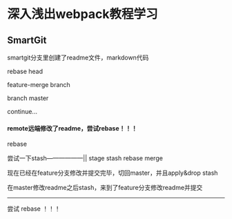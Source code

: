 # 深入浅出webpack教程学习

## SmartGit

smartgit分支里创建了readme文件，markdown代码

rebase head

feature-merge branch

branch master

continue...

#### remote远端修改了readme，尝试rebase！！！

rebase

尝试一下stash——————|| stage  stash  rebase merge 

现在已经在feature分支修改并提交完毕，切回master，并且apply&drop stash

在master修改readme之后stash，来到了feature分支修改readme并提交

------

尝试 rebase ！！！
